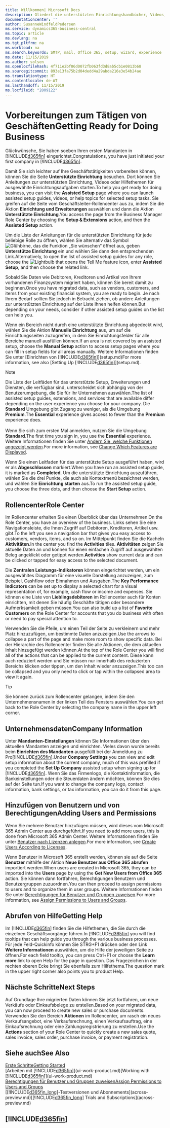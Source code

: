 ```yaml
---
title: Willkommen| Microsoft Docs
description: Gliedert die unterstützten Einrichtungshandbücher, Videos, Hilfethemen, Seiten, die sie verwenden, um Business Central zu nutzen.
documentationcenter: ''
author: SusanneWindfeldPedersen
ms.service: dynamics365-business-central
ms.topic: article
ms.devlang: na
ms.tgt_pltfrm: na
ms.workload: na
ms.search.keywords: SMTP, mail, Office 365, setup, wizard, experience
ms.date: 11/15/2019
ms.author: solsen
ms.openlocfilehash: 4f711e2bf06d0072fb063fd3d8ab5cb1e0813b68
ms.sourcegitcommit: 893e13fa75b2d04dedd4a29abda216e3e54b24ae
ms.translationtype: HT
ms.contentlocale: de-AT
ms.lasthandoff: 11/15/2019
ms.locfileid: "2809122"
---
```

# <a name="getting-ready-for-doing-business"></a><span data-ttu-id="060b0-103">Vorbereitungen zum Tätigen von Geschäften</span><span class="sxs-lookup"><span data-stu-id="060b0-103">Getting Ready for Doing Business</span></span>
<span data-ttu-id="060b0-104">Glückwünsche, Sie haben soeben Ihren ersten Mandanten in [!INCLUDE[d365fin](includes/d365fin_md.md)]  eingerichtet.</span><span class="sxs-lookup"><span data-stu-id="060b0-104">Congratulations, you have just initiated your first company in [!INCLUDE[d365fin](includes/d365fin_md.md)].</span></span>

<span data-ttu-id="060b0-105">Damit Sie sich leichter auf Ihre Geschäftstätigkeiten vorbereiten können, können Sie die Seite **Unterstützte Einrichtung** besuchen. Dort können Sie Anleitungen zur unterstützten Einrichtung, Videos oder Hilfethemen für ausgewählte Einrichtungsaufgaben starten.</span><span class="sxs-lookup"><span data-stu-id="060b0-105">To help you get ready for doing business, you can visit the **Assisted Setup** page where you can launch assisted setup guides, videos, or help topics for selected setup tasks.</span></span> <span data-ttu-id="060b0-106">Sie greifen auf die Seite vom Geschäftsleiter-Rollencenter aus zu, indem Sie die Aktion **Einrichtung und Erweiterungen** auswählen und dann die Aktion **Unterstützte Einrichtung**.</span><span class="sxs-lookup"><span data-stu-id="060b0-106">You access the page from the Business Manager Role Center by choosing the **Setup & Extensions** action, and then the **Assisted Setup** action.</span></span>

<span data-ttu-id="060b0-107">Um die Liste der Anleitungen für die unterstützten Einrichtung für jede beliebige Rolle zu öffnen, wählen Sie alternativ das Symbol ![Glühbirne, das die Funktion „Sie wünschen“ öffnet](media/ui-search/search_small.png "Tell Me-Funktion") aus, geben **Unterstütze Einrichtung** ein und wählen Sie dann den entsprechenden Link.</span><span class="sxs-lookup"><span data-stu-id="060b0-107">Alternatively, to open the list of assisted setup guides for any role, choose the ![Lightbulb that opens the Tell Me feature](media/ui-search/search_small.png "Tell me what you want to do") icon, enter **Assisted Setup**, and then choose the related link.</span></span>

<span data-ttu-id="060b0-108">Sobald Sie Daten wie Debitoren, Kreditoren und Artikel von Ihrem vorhandenen Finanzsystem migriert haben, können Sie bereit damit zu beginnen.</span><span class="sxs-lookup"><span data-stu-id="060b0-108">Once you have migrated data, such as vendors, customers, and items from your existing financial system, you are ready to begin.</span></span> <span data-ttu-id="060b0-109">Je nach Ihrem Bedarf sollten Sie jedoch in Betracht ziehen, ob andere Anleitungen zur unterstützten Einrichtung auf der Liste Ihnen helfen können.</span><span class="sxs-lookup"><span data-stu-id="060b0-109">But depending on your needs, consider if other assisted setup guides on the list can help you.</span></span>

<span data-ttu-id="060b0-110">Wenn ein Bereich nicht durch eine unterstützte Einrichtung abgedeckt wird, wählen Sie die Aktion **Manuelle Einrichtung** aus, um auf die Einrichtungsseiten zuzugreifen, in dem Sie Einrichtungsfelder für alle Bereiche manuell ausfüllen können.</span><span class="sxs-lookup"><span data-stu-id="060b0-110">If an area is not covered by an assisted setup, choose the **Manual Setup** action to access setup pages where you can fill in setup fields for all areas manually.</span></span> <span data-ttu-id="060b0-111">Weitere Informationen finden Sie unter [Einrichten von [!INCLUDE[d365fin](includes/d365fin_md.md)]](setup.md)</span><span class="sxs-lookup"><span data-stu-id="060b0-111">For more information, see also [Setting Up [!INCLUDE[d365fin](includes/d365fin_md.md)]](setup.md).</span></span>

> [!NOTE]  
> <span data-ttu-id="060b0-112">Die Liste der Leitfäden für das unterstützte Setup, Erweiterungen und Diensten, die verfügbar sind, unterscheidet sich abhängig von der Benutzerumgebung, die Sie für Ihr Unternehmen auswählen.</span><span class="sxs-lookup"><span data-stu-id="060b0-112">The list of assisted setup guides, extensions, and services that are available differ depending on the user experience you choose for your company.</span></span> <span data-ttu-id="060b0-113">Die **Standard** Umgebung gibt Zugang zu weniger, als die Umgebung **Premium**.</span><span class="sxs-lookup"><span data-stu-id="060b0-113">The **Essential** experience gives access to fewer than the **Premium** experience does.</span></span><br /><br />
> <span data-ttu-id="060b0-114">Wenn Sie sich zum ersten Mal anmelden, nutzen Sie die Umgebung **Standard**.</span><span class="sxs-lookup"><span data-stu-id="060b0-114">The first time you sign in, you use the **Essential** experience.</span></span> <span data-ttu-id="060b0-115">Weitere Informationen finden Sie unter [Ändern Sie, welche Funktionen angezeigt werden](ui-experiences.md).</span><span class="sxs-lookup"><span data-stu-id="060b0-115">For more information, see [Change Which Features are Displayed](ui-experiences.md).</span></span>

<span data-ttu-id="060b0-116">Wenn Sie einen Leitfaden für das unterstützte Setup ausgeführt haben, wird er als **Abgeschlossen** markiert.</span><span class="sxs-lookup"><span data-stu-id="060b0-116">When you have run an assisted setup guide, it is marked as **Completed**.</span></span> <span data-ttu-id="060b0-117">Um die unterstützte Einrichtung auszuführen, wählen Sie die drei Punkte, die auch als Kontextmenü bezeichnet werden, und wählen Sie **Einrichtung starten** aus.</span><span class="sxs-lookup"><span data-stu-id="060b0-117">To run the assisted setup guide, you choose the three dots, and then choose the **Start Setup** action.</span></span>

## <a name="role-center"></a><span data-ttu-id="060b0-118">Rollencenter</span><span class="sxs-lookup"><span data-stu-id="060b0-118">Role Center</span></span>
<span data-ttu-id="060b0-119">Im Rollencenter erhalten Sie einen Überblick über das Unternehmen.</span><span class="sxs-lookup"><span data-stu-id="060b0-119">On the Role Center, you have an overview of the business.</span></span> <span data-ttu-id="060b0-120">Links sehen Sie eine Navigationsleiste, die Ihnen Zugriff auf Debitoren, Kreditoren, Artikel usw. gibt.</span><span class="sxs-lookup"><span data-stu-id="060b0-120">To the left you see a navigation bar that gives you easy access to customers, vendors, items, and so on.</span></span> <span data-ttu-id="060b0-121">Im Mittelpunkt finden Sie die Kacheln **Aktivitäten**.</span><span class="sxs-lookup"><span data-stu-id="060b0-121">In the center you find the **Activities** tiles.</span></span> <span data-ttu-id="060b0-122">**Aktivitäten** zeigen Sie aktuelle Daten an und können für einen einfachen Zugriff auf ausgewählten Beleg angeklickt oder getippt werden.</span><span class="sxs-lookup"><span data-stu-id="060b0-122">**Activities** show current data and can be clicked or tapped for easy access to the selected document.</span></span>

<span data-ttu-id="060b0-123">Die **Zentralen Leistungs-Indikatoren** können eingerichtet werden, um ein ausgewähltes Diagramm für eine visuelle Darstellung anzuzeigen, zum Beispiel, Cashflow oder Einnahmen und Ausgaben.</span><span class="sxs-lookup"><span data-stu-id="060b0-123">The **Key Performance Indicators** can be set up to display a selected chart for a visual representation of, for example, cash flow or income and expenses.</span></span> <span data-ttu-id="060b0-124">Sie können eine Liste von **Lieblingsdebitoren** im Rollencenter auch für Konten einrichten, mit denen Sie häufig Geschäfte tätigen oder besondere Aufmerksamkeit geben müssen.</span><span class="sxs-lookup"><span data-stu-id="060b0-124">You can also build up a list of **Favorite Customers** on the Role Center for accounts that you do business with often or need to pay special attention to.</span></span>

<span data-ttu-id="060b0-125">Verwenden Sie die Pfeile, um einen Teil der Seite zu verkleinern und mehr Platz hinzuzufügen, um bestimmte Daten anzuzeigen.</span><span class="sxs-lookup"><span data-stu-id="060b0-125">Use the arrows to collapse a part of the page and make more room to show specific data.</span></span> <span data-ttu-id="060b0-126">Bei der Hierarchie des Rollencenter finden Sie alle Aktionen, die dem aktuellen Inhalt hinzugefügt werden können.</span><span class="sxs-lookup"><span data-stu-id="060b0-126">At the top of the Role Center you will find all of the actions that can be applied to the current content.</span></span> <span data-ttu-id="060b0-127">Diese kann auch reduziert werden und Sie müssen nur innerhalb des reduzierten Bereichs klicken oder tippen, um den Inhalt wieder anzuzeigen.</span><span class="sxs-lookup"><span data-stu-id="060b0-127">This too can be collapsed and you only need to click or tap within the collapsed area to view it again.</span></span>

> [!TIP]  
> <span data-ttu-id="060b0-128">Sie können zurück zum Rollencenter gelangen, indem Sie den Unternehmensnamen in der linken Teil des Fensters auswählen.</span><span class="sxs-lookup"><span data-stu-id="060b0-128">You can get back to the Role Center by selecting the company name in the upper left corner.</span></span>

## <a name="company-information"></a><span data-ttu-id="060b0-129">Unternehmensdaten</span><span class="sxs-lookup"><span data-stu-id="060b0-129">Company Information</span></span>
<span data-ttu-id="060b0-130">Unter **Mandanten-Einstellungen** können Sie Informationen über den aktuellen Mandanten anzeigen und einrichten. Vieles davon wurde bereits beim **Einrichten des Mandanten** ausgefüllt bei der Anmeldung zu Pro[!INCLUDE[d365fin](includes/d365fin_md.md)].</span><span class="sxs-lookup"><span data-stu-id="060b0-130">Under **Company Settings** you can view and edit setup information about the current company, much of this was prefilled if you completed the **Set Up Company** assisted setup when signing up for [!INCLUDE[d365fin](includes/d365fin_md.md)].</span></span> <span data-ttu-id="060b0-131">Wenn Sie das Firmenlogo, die Kontaktinformation, die Bankeinstellungen oder die Steuerdaten ändern möchten, können Sie dies auf der Seite tun.</span><span class="sxs-lookup"><span data-stu-id="060b0-131">If you want to change the company logo, contact information, bank settings, or tax information, you can do it from this page.</span></span>    

## <a name="adding-users-and-permissions"></a><span data-ttu-id="060b0-132">Hinzufügen von Benutzern und von Berechtigungen</span><span class="sxs-lookup"><span data-stu-id="060b0-132">Adding Users and Permissions</span></span>
<span data-ttu-id="060b0-133">Wenn Sie mehrere Benutzer hinzufügen müssen, wird dieses vom Microsoft 365 Admin Center aus durchgeführt.</span><span class="sxs-lookup"><span data-stu-id="060b0-133">If you need to add more users, this is done from Microsoft 365 Admin Center.</span></span> <span data-ttu-id="060b0-134">Weitere Informationen finden Sie unter [Benutzer nach Lizenzen anlegen](ui-how-users-permissions.md).</span><span class="sxs-lookup"><span data-stu-id="060b0-134">For more information, see [Create Users According to Licenses](ui-how-users-permissions.md).</span></span>

<span data-ttu-id="060b0-135">Wenn Benutzer in Microsoft 365 erstellt werden, können sie auf die Seite **Benutzer** mithilfe der Aktion **Neue Benutzer aus Office 365 abrufen** importiert werden.</span><span class="sxs-lookup"><span data-stu-id="060b0-135">When users are created in Microsoft 365, they can be imported into the **Users** page by using the **Get New Users from Office 365** action.</span></span> <span data-ttu-id="060b0-136">Sie können dann fortfahren, Berechtigungen Benutzern und Benutzergruppen zuzuordnen.</span><span class="sxs-lookup"><span data-stu-id="060b0-136">You can then proceed to assign permissions to users and to organize them in user groups.</span></span> <span data-ttu-id="060b0-137">Weitere Informationen finden Sie unter [Berechtigungen für Benutzer und Gruppen zuweisen](ui-define-granular-permissions.md).</span><span class="sxs-lookup"><span data-stu-id="060b0-137">For more information, see [Assign Permissions to Users and Groups](ui-define-granular-permissions.md).</span></span>  

## <a name="getting-help"></a><span data-ttu-id="060b0-138">Abrufen von Hilfe</span><span class="sxs-lookup"><span data-stu-id="060b0-138">Getting Help</span></span>
<span data-ttu-id="060b0-139">Im [!INCLUDE[d365fin](includes/d365fin_md.md)] finden Sie die Hilfethemen, die Sie durch die einzelnen Geschäftsvorgänge führen.</span><span class="sxs-lookup"><span data-stu-id="060b0-139">In [!INCLUDE[d365fin](includes/d365fin_md.md)] you will find tooltips that can help guide you through the various business processes.</span></span> <span data-ttu-id="060b0-140">Für jede Feld-Quickinfo können Sie STRG+F1 drücken oder den Link **Weitere Informationen** auswählen, um die Hilfe der jeweiligen Seite zu öffnen.</span><span class="sxs-lookup"><span data-stu-id="060b0-140">For each field tooltip, you can press Ctrl+F1 or choose the **Learn more** link to open Help for the page in question.</span></span> <span data-ttu-id="060b0-141">Das Fragezeichen in der rechten oberen Ecke bringt Sie ebenfalls zum Hilfethema.</span><span class="sxs-lookup"><span data-stu-id="060b0-141">The question mark in the upper right corner also points you to product Help.</span></span>

## <a name="next-steps"></a><span data-ttu-id="060b0-142">Nächste Schritte</span><span class="sxs-lookup"><span data-stu-id="060b0-142">Next Steps</span></span>
<span data-ttu-id="060b0-143">Auf Grundlage Ihre migrierten Daten können Sie jetzt fortfahren, um neue Verkäufe oder Einkaufsbelege zu erstellen.</span><span class="sxs-lookup"><span data-stu-id="060b0-143">Based on your migrated data, you can now proceed to create new sales or purchase documents.</span></span> <span data-ttu-id="060b0-144">Verwenden Sie den Bereich **Aktionen** im Rollencenter, um rasch ein neues Verkaufsangebot, eine Verkaufsrechnung, einen Verkaufsauftrag, eine Einkaufsrechnung oder eine Zahlungsregistrierung zu erstellen.</span><span class="sxs-lookup"><span data-stu-id="060b0-144">Use the **Actions** section of your Role Center to quickly create a new sales quote, sales invoice, sales order, purchase invoice, or payment registration.</span></span>

## <a name="see-also"></a><span data-ttu-id="060b0-145">Siehe auch</span><span class="sxs-lookup"><span data-stu-id="060b0-145">See Also</span></span>
[<span data-ttu-id="060b0-146">Erste Schritte</span><span class="sxs-lookup"><span data-stu-id="060b0-146">Getting Started</span></span>](product-get-started.md)  
<span data-ttu-id="060b0-147">[Arbeiten mit [!INCLUDE[d365fin](includes/d365fin_md.md)]](ui-work-product.md)</span><span class="sxs-lookup"><span data-stu-id="060b0-147">[Working with [!INCLUDE[d365fin](includes/d365fin_md.md)]](ui-work-product.md)</span></span>  
[<span data-ttu-id="060b0-148">Berechtigungen für Benutzer und Gruppen zuweisen</span><span class="sxs-lookup"><span data-stu-id="060b0-148">Assign Permissions to Users and Groups</span></span>](ui-define-granular-permissions.md)  
<span data-ttu-id="060b0-149">[[!INCLUDE[d365fin_long](includes/d365fin_long_md.md)]-Testversionen und Abonnements](across-preview.md)</span><span class="sxs-lookup"><span data-stu-id="060b0-149">[[!INCLUDE[d365fin_long](includes/d365fin_long_md.md)] Trials and Subscriptions](across-preview.md)</span></span>  

## [!INCLUDE[d365fin](includes/free_trial_md.md)]  
